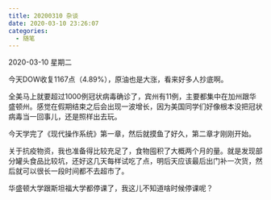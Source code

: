 ```yaml
---
title: 20200310 杂谈
date: 2020-03-10 23:26:07
categories:
  - 随笔
---
```

2020-03-10 星期二

今天DOW收复1167点（4.89%），原油也是大涨，看来好多人抄底啊。

全美马上就要超过1000例冠状病毒确诊了，宾州有11例，主要都集中在加州跟华盛顿州。感觉在假期结束之后会出现一波增长，因为美国同学们好像根本没把冠状病毒当一回事儿，还是照样出去玩。

今天学完了《现代操作系统》第一章，然后就摸鱼了好久，第二章才刚刚开始。

关于抗疫物资，我也准备得比较充足了，食物囤积了大概两个月的量。就是发现部分罐头食品比较坑，还好这几天每样试吃了点，明后天应该最后出门补一次货，然后就可以很长一段时间都不去超市了。

华盛顿大学跟斯坦福大学都停课了，我这儿不知道啥时候停课呢？